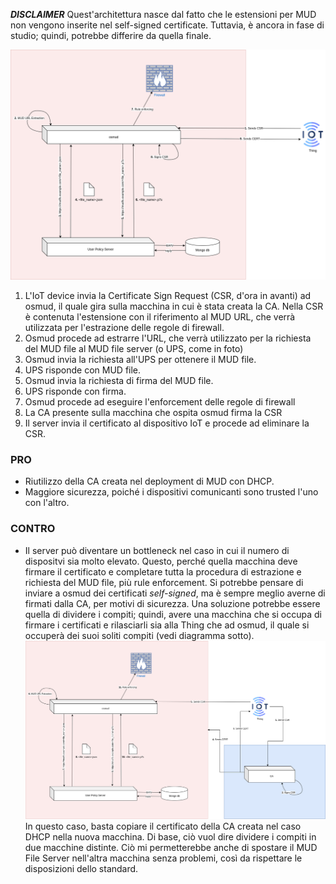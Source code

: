 ***DISCLAIMER***      Quest'architettura nasce dal fatto che le estensioni per MUD non vengono inserite nel self-signed certificate. Tuttavia, è ancora in fase di studio; quindi, potrebbe differire da quella finale.

![Architettura di riferimento](src/ref_arch.png)

1. L'IoT device invia la Certificate Sign Request (CSR, d'ora in avanti) ad osmud, il quale gira sulla macchina in cui è stata creata la CA. Nella CSR è contenuta l'estensione con il riferimento al MUD URL, che verrà utilizzata per l'estrazione delle regole di firewall.
2. Osmud procede ad estrarre l'URL, che verrà utilizzato per la richiesta del MUD file al MUD file server (o UPS, come in foto)
3. Osmud invia la richiesta all'UPS per ottenere il MUD file.
4. UPS risponde con MUD file.
5. Osmud invia la richiesta di firma del MUD file.
6. UPS risponde con firma.
7. Osmud procede ad eseguire l'enforcement delle regole di firewall
8. La CA presente sulla macchina che ospita osmud firma la CSR
9. Il server invia il certificato al dispositivo IoT e procede ad eliminare la CSR.

### PRO

- Riutilizzo della CA creata nel deployment di MUD con DHCP.
- Maggiore sicurezza, poiché i dispositivi comunicanti sono trusted l'uno con l'altro.

### CONTRO
- Il server può diventare un bottleneck nel caso in cui il numero di dispositvi sia molto elevato. Questo, perché quella macchina deve firmare il certificato e completare tutta la procedura di estrazione e richiesta del MUD file, più rule enforcement. Si potrebbe pensare di inviare a osmud dei certificati *self-signed*, ma è sempre meglio averne di firmati dalla CA, per motivi di sicurezza. Una soluzione potrebbe essere quella di dividere i compiti; quindi, avere una macchina che si occupa di firmare i certificati e rilasciarli sia alla Thing che ad osmud, il quale si occuperà dei suoi soliti compiti (vedi diagramma sotto).
![Una prima ottimizzazione](src/optimization_1.png)
	In questo caso, basta copiare il certificato della CA creata nel caso DHCP nella nuova macchina. Di base, ciò vuol dire dividere i compiti in due macchine distinte. Ciò mi permetterebbe anche di spostare il MUD File Server nell'altra macchina senza problemi, così da rispettare le disposizioni dello standard.